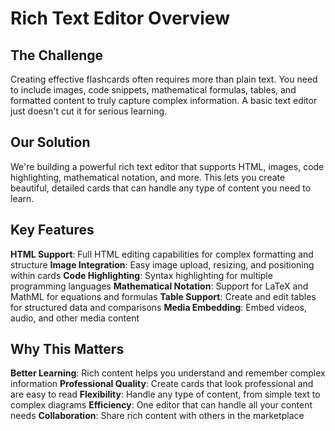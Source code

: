 # Rich Text Editor Overview

## The Challenge

Creating effective flashcards often requires more than plain text. You need to include images, code snippets, mathematical formulas, tables, and formatted content to truly capture complex information. A basic text editor just doesn't cut it for serious learning.

## Our Solution

We're building a powerful rich text editor that supports HTML, images, code highlighting, mathematical notation, and more. This lets you create beautiful, detailed cards that can handle any type of content you need to learn.

## Key Features

**HTML Support**: Full HTML editing capabilities for complex formatting and structure
**Image Integration**: Easy image upload, resizing, and positioning within cards
**Code Highlighting**: Syntax highlighting for multiple programming languages
**Mathematical Notation**: Support for LaTeX and MathML for equations and formulas
**Table Support**: Create and edit tables for structured data and comparisons
**Media Embedding**: Embed videos, audio, and other media content

## Why This Matters

**Better Learning**: Rich content helps you understand and remember complex information
**Professional Quality**: Create cards that look professional and are easy to read
**Flexibility**: Handle any type of content, from simple text to complex diagrams
**Efficiency**: One editor that can handle all your content needs
**Collaboration**: Share rich content with others in the marketplace
